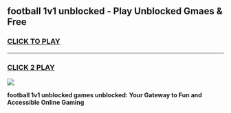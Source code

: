 
## football 1v1 unblocked - Play Unblocked Gmaes & Free
<h3>
<a href="https://news.freeplayer.one?title=football_1v1_unblocked&ref=16F">CLICK TO PLAY</a></h3>
<hr>

<h3>
<a href="https://news.freeplayer.one?title=football_1v1_unblocked&ref=16F">CLICK 2 PLAY</a>
  
</h3>

<a href="https://news.freeplayer.one?title=football_1v1_unblocked&ref=16F/"><img src="https://clearcache.store/games.png"></a>


**football 1v1 unblocked games unblocked: Your Gateway to Fun and Accessible Online Gaming**
